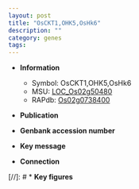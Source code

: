 ```yaml
---
layout: post
title: "OsCKT1,OHK5,OsHk6"
description: ""
category: genes
tags: 
---
```


* **Information**  
    + Symbol: OsCKT1,OHK5,OsHk6  
    + MSU: [LOC_Os02g50480](http://rice.uga.edu/cgi-bin/ORF_infopage.cgi?orf=LOC_Os02g50480)  
    + RAPdb: [Os02g0738400](http://rapdb.dna.affrc.go.jp/viewer/gbrowse_details/irgsp1?name=Os02g0738400)  

* **Publication**  

* **Genbank accession number**  

* **Key message**  

* **Connection**  

[//]: # * **Key figures**  


